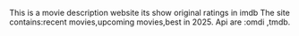 This is a movie description website its show original ratings in imdb
The site contains:recent movies,upcoming movies,best in 2025.
Api are :omdi ,tmdb.
